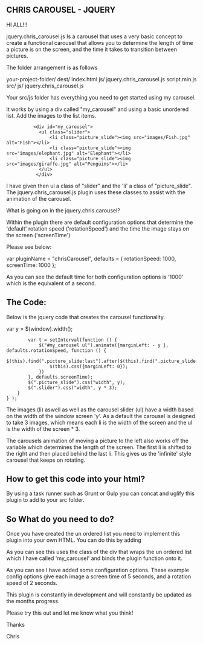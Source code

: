 ## CHRIS CAROUSEL - JQUERY 

HI ALL!!!

jquery.chris_carousel.js Is a carousel that uses a very basic concept to create a functional carousel that allows you to determine the length of time a picture is on the screen, and the time it takes to transition between pictures.

The folder arrangement is as follows

your-project-folder/
	dest/
	     index.html
	     js/
            jquery.chris_carousel.js
            script.min.js
    src/
        js/ 
           jquery.chris_carousel.js

Your src/js folder has everything you need to get started using my carousel.

It works by using a div called "my_carousel" and using a basic unordered list. Add the images to the list items.

              <div id="my_carousel">
                <ul class="slider">
                	<li class="picture_slide"><img src="images/Fish.jpg" alt="Fish"></li>
                	<li class="picture_slide"><img src="images/elephant.jpg" alt="Elephant"></li>
                	<li class="picture_slide"><img src="images/giraffe.jpg" alt="Penguins"></li>
                </ul>
               </div>

I have given then ul a class of "slider" and the 'li' a class of "picture_slide". The jquery.chris_carousel.js plugin uses these classes to assist with the animation of the carousel.

What is going on in the jquery.chris.carousel?

Within the plugin there are default configuration options that determine the 'default' rotation speed ('rotationSpeed') and the time the image stays on the screen ('screenTime')

Please see below:

var pluginName = "chrisCarousel",
    defaults = {
        rotationSpeed: 1000,
        screenTime: 1000
    };

As you can see the default time for both configuration options is '1000' which is the equivalent of a second.


## The Code:

Below is the jquery code that creates the carousel functionality.

 var y = $(window).width();
        
            var t = setInterval(function () {
                $("#my_carousel ul").animate({marginLeft: - y }, defaults.rotationSpeed, function () {
                    $(this).find(".picture_slide:last").after($(this).find(".picture_slide:first"));
                    $(this).css({marginLeft: 0});
                })
            }, defaults.screenTime);
            $(".picture_slide").css("width", y);
            $(".slider").css("width", y * 3);		
        }
    } );


The images (li) aswell as well as the carousel slider (ul) have a width based on the width of the window screen 'y'.
As a default the carousel is designed to take 3 images, which means each li is the width of the screen and the ul is the width of the screen * 3.

The carousels animation of moving a picture to the left also works off the variable which determines the length of the screen. 
The first li is shifted to the right and then placed behind the last li. This  gives us the 'infinite' style carousel that keeps on rotating.

## How to get this code into your html?

By using a task runner such as Grunt or Gulp you can concat and uglify this plugin to add to your src folder.

## So What do you need to do?

Once you have created the un ordered list you need to implement this plugin into your own HTML. You can do this by adding <script> tags within the html document itself or by creating a new file. 

Please see plugin implementaion code below:

<script> 
$( function() {
	$( "#my_carousel").chrisCarousel({
		rotationSpeed:2000,
		screenTime:5000
	});
} );
</script>

As you can see this uses the class of the div that wraps the un ordered list which I have called 'my_carousel' and binds the plugin function onto it. 

As you can see I have added some configuration options. These example config options give each image a screen time of 5 seconds, and a rotation speed of 2 seconds. 

This plugin is constantly in development and will constantly be updated as the months progress.

Please try this out and let me know what you think!

Thanks

Chris



